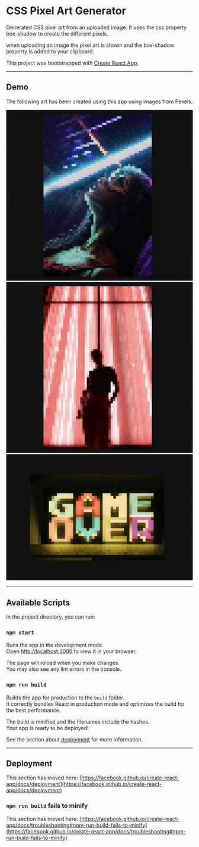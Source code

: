 # CSS Pixel Art Generator

Generated CSS pixel art from an uploaded image. It uses the css property box-shadow to create the different pixels. 

when uploading an image the pixel art is shown and the box-shadow property is added to your clipboard.


This project was bootstrapped with [Create React App](https://github.com/facebook/create-react-app).

---

## Demo

The following art has been created using this app using images from Pexels.

![neon girl](./docs/art1.png)
![neon](./docs/art2.png)
![game over](./docs/art3.png)

---

## Available Scripts

In the project directory, you can run:

### `npm start`

Runs the app in the development mode.\
Open [http://localhost:3000](http://localhost:3000) to view it in your browser.

The page will reload when you make changes.\
You may also see any lint errors in the console.


### `npm run build`

Builds the app for production to the `build` folder.\
It correctly bundles React in production mode and optimizes the build for the best performance.

The build is minified and the filenames include the hashes.\
Your app is ready to be deployed!

See the section about [deployment](https://facebook.github.io/create-react-app/docs/deployment) for more information.

---

## Deployment

This section has moved here: [https://facebook.github.io/create-react-app/docs/deployment](https://facebook.github.io/create-react-app/docs/deployment)

### `npm run build` fails to minify

This section has moved here: [https://facebook.github.io/create-react-app/docs/troubleshooting#npm-run-build-fails-to-minify](https://facebook.github.io/create-react-app/docs/troubleshooting#npm-run-build-fails-to-minify)
